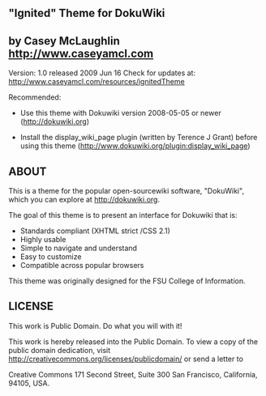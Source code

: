 "Ignited" Theme for DokuWiki
------------------------------------------------------
  by Casey McLaughlin  http://www.caseyamcl.com
------------------------------------------------------

 Version: 1.0 released 2009 Jun 16
 Check for updates at: http://www.caseyamcl.com/resources/ignitedTheme
 
 Recommended:
 
  - Use this theme with Dokuwiki version 2008-05-05 or newer (http://dokuwiki.org)
  
  - Install the display_wiki_page plugin (written by Terence J Grant)
    before using this theme (http://www.dokuwiki.org/plugin:display_wiki_page)
 
 
 
ABOUT 
------------------------------------------------------

 This is a theme for the popular open-sourcewiki software,
 "DokuWiki", which you can explore at http://dokuwiki.org.
 
 The goal of this theme is to present an interface for Dokuwiki 
 that is:
 
   * Standards compliant (XHTML strict /CSS 2.1) 
   * Highly usable
   * Simple to navigate and understand
   * Easy to customize
   * Compatible across popular browsers
 
 This theme was originally designed for the FSU College of Information.
 
 
 
 
 LICENSE
 -----------------------------------------------------
 
 This work is Public Domain.  Do what you will with it!
 
 This work is hereby released into the Public Domain. To view a
 copy of the public domain dedication, visit http://creativecommons.org/licenses/publicdomain/
 or send a letter to
 
 Creative Commons
 171 Second Street, Suite 300
 San Francisco, California, 94105, USA.